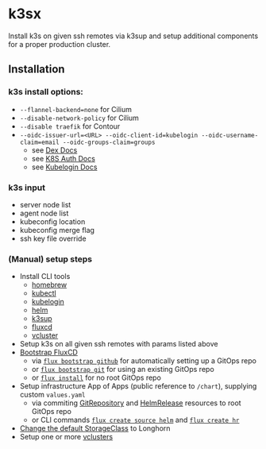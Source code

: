 # k3sx

Install k3s on given ssh remotes via k3sup and setup additional components for a proper production cluster.

## Installation

### k3s install options:

- `--flannel-backend=none` for Cilium
- `--disable-network-policy` for Cilium
- `--disable traefik` for Contour
- `--oidc-issuer-url=<URL> --oidc-client-id=kubelogin --oidc-username-claim=email --oidc-groups-claim=groups` 
  - see [Dex Docs](https://dexidp.io/docs/kubernetes/#configuring-the-openid-connect-plugin)
  - see [K8S Auth Docs](https://kubernetes.io/docs/reference/access-authn-authz/authentication/#configuring-the-api-server)
  - see [Kubelogin Docs](https://github.com/int128/kubelogin/blob/master/docs/setup.md#4-set-up-the-kubernetes-api-server)

### k3s input

- server node list
- agent node list
- kubeconfig location
- kubeconfig merge flag
- ssh key file override

### (Manual) setup steps

- Install CLI tools
  - [homebrew](https://brew.sh/)
  - [kubectl](https://kubernetes.io/docs/tasks/tools/install-kubectl-linux/#install-using-other-package-management)
  - [kubelogin](https://github.com/int128/kubelogin#setup)
  - [helm](https://helm.sh/docs/intro/install/#from-homebrew-macos)
  - [k3sup](https://github.com/alexellis/k3sup#download-k3sup-tldr)
  - [fluxcd](https://fluxcd.io/docs/installation/#install-the-flux-cli)
  - [vcluster](https://www.vcluster.com/docs/getting-started/setup)
- Setup k3s on all given ssh remotes with params listed above
- [Bootstrap FluxCD](https://fluxcd.io/docs/installation/#bootstrap) 
  - via [`flux bootstrap github`](https://fluxcd.io/docs/installation/#github-and-github-enterprise) for automatically setting up a GitOps repo
  - or [`flux bootstrap git`](https://fluxcd.io/docs/installation/#generic-git-server) for using an existing GitOps repo
  - or [`flux install`](https://fluxcd.io/docs/cmd/flux_install/) for no root GitOps repo
- Setup infrastructure App of Apps (public reference to `/chart`), supplying custom `values.yaml`
  - via commiting [GitRepository](https://fluxcd.io/docs/guides/helmreleases/#git-repository) and [HelmRelease](https://fluxcd.io/docs/guides/helmreleases/#define-a-helm-release) resources to root GitOps repo
  - or CLI commands [`flux create source helm`](https://fluxcd.io/docs/cmd/flux_create_source_helm/) and [`flux create hr`](https://fluxcd.io/docs/cmd/flux_create_helmrelease/)
- [Change the default StorageClass](https://kubernetes.io/docs/tasks/administer-cluster/change-default-storage-class/) to Longhorn
- Setup one or more [vclusters](https://www.vcluster.com/docs/getting-started/deployment)
